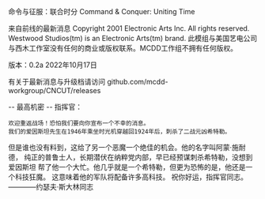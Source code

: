 命令与征服：联合时分
Command & Conquer: Uniting Time

来自前线的最新消息
Copyright 2001 Electronic Arts Inc. All rights reserved.
Westwood Studios(tm) is an Electronic Arts(tm) brand.
此模组与美国艺电公司与西木工作室没有任何的商业或版权联系。MCDD工作组不拥有任何版权。

版本：0.2a
2022年10月17日

有关于最新消息与升级档请访问 github.com/mcdd-workgroup/CNCUT/releases


--   最高机密  --
指挥官：

	欢迎重返战场！恐怕我们要向你宣布一个不幸的消息。
	我们的爱因斯坦先生在1946年乘坐时光机穿越回1924年后，刺杀了二战元凶希特勒。
但是谁也没有料到，这给了另一个恶魔一个绝佳的机会。他的名字叫阿蒙·施耐德，
纯正的普鲁士人，长期潜伏在纳粹党内部，早已经预谋刺杀希特勒，没想到爱因斯坦
帮了他一个大忙。他几乎就是一个希特勒，但更为恐怖的是，他还是一个科技狂魔。
这意味着他的军队将配备许多高科技。
	祝你好运，指挥官同志。
												————约瑟夫·斯大林同志
